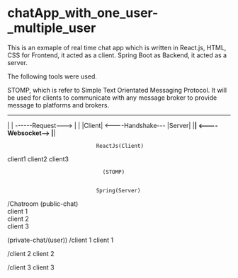 # chatApp_with_one_user-_multiple_user

This is an exmaple of real time chat app which is written in React.js, HTML, CSS for Frontend, it acted as a client.
Spring Boot as Backend, it acted as a server.


The following tools were used. 

STOMP, which is refer to Simple Text Orientated Messaging Protocol. It will be used for clients to communicate with any message broker to provide message to platforms and brokers. 



 ______                                       ______
|      |           ------Request--->         |      |
|Client|           <----Handshake---         |Server|
|______|           <----Websocket-->         |______| 

                            
                            
                            
                                ReactJs(Client)
client1
client2
client3

                                  (STOMP)
                                  

                                Spring(Server)
/Chatroom (public-chat)  
client 1                 
client 2                 
client 3

(private-chat/(user))
/client 1
client 1

/client 2
client 2

/client 3
client 3
